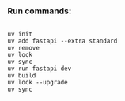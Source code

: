 ### Run commands:
```shell

uv init
uv add fastapi --extra standard
uv remove
uv lock
uv sync
uv run fastapi dev
uv build
uv lock --upgrade
uv sync
```